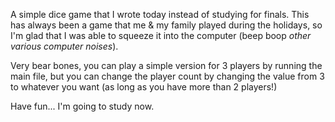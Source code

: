A simple dice game that I wrote today instead
of studying for finals. This has always been
a game that me & my family played during the
holidays, so I'm glad that I was able to squeeze
it into the computer (beep boop *other various computer
noises*).

Very bear bones, you can play a simple version
for 3 players by running the main file, but you
can change the player count by changing
the value from 3 to whatever you want (as long
as you have more than 2 players!)

Have fun... I'm going to study now.
